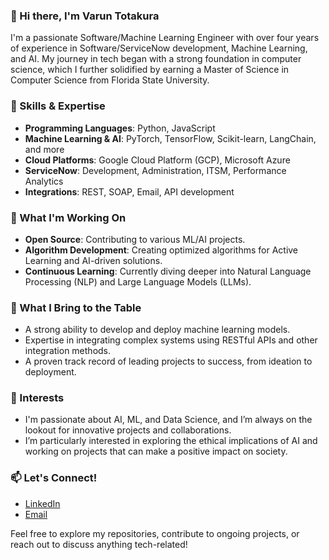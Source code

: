### 👋 Hi there, I'm Varun Totakura

I'm a passionate Software/Machine Learning Engineer with over four years of experience in Software/ServiceNow development, Machine Learning, and AI. My journey in tech began with a strong foundation in computer science, which I further solidified by earning a Master of Science in Computer Science from Florida State University.

### 🔧 Skills & Expertise
- **Programming Languages**: Python, JavaScript
- **Machine Learning & AI**: PyTorch, TensorFlow, Scikit-learn, LangChain, and more
- **Cloud Platforms**: Google Cloud Platform (GCP), Microsoft Azure
- **ServiceNow**: Development, Administration, ITSM, Performance Analytics
- **Integrations**: REST, SOAP, Email, API development

### 🌱 What I'm Working On
- **Open Source**: Contributing to various ML/AI projects.
- **Algorithm Development**: Creating optimized algorithms for Active Learning and AI-driven solutions.
- **Continuous Learning**: Currently diving deeper into Natural Language Processing (NLP) and Large Language Models (LLMs).

### 🚀 What I Bring to the Table
- A strong ability to develop and deploy machine learning models.
- Expertise in integrating complex systems using RESTful APIs and other integration methods.
- A proven track record of leading projects to success, from ideation to deployment.

### 🎯 Interests
- I'm passionate about AI, ML, and Data Science, and I’m always on the lookout for innovative projects and collaborations.
- I’m particularly interested in exploring the ethical implications of AI and working on projects that can make a positive impact on society.

### 📫 Let's Connect!
- [LinkedIn](https://www.linkedin.com/in/varuntotakura/)
- [Email](mailto:varun.totakura@gmail.com)

Feel free to explore my repositories, contribute to ongoing projects, or reach out to discuss anything tech-related!

<!--
**varuntotakura/varuntotakura** is a ✨ _special_ ✨ repository because its `README.md` (this file) appears on your GitHub profile.

Here are some ideas to get you started:

- 🔭 I’m currently working on ...
- 🌱 I’m currently learning ...
- 👯 I’m looking to collaborate on ...
- 🤔 I’m looking for help with ...
- 💬 Ask me about ...
- 📫 How to reach me: ...
- 😄 Pronouns: ...
- ⚡ Fun fact: ...
-->
